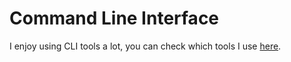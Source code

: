 # Command Line Interface

I enjoy using CLI tools a lot, you can check which tools I use [here](https://github.com/nickseagull/my-windows#command-line-apps).
